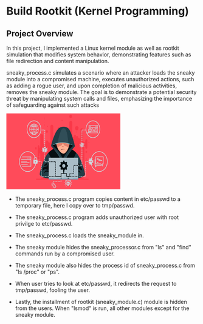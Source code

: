 # Build Rootkit (Kernel Programming)

## Project Overview

In this project, I implemented a Linux kernel module as well as rootkit simulation that modifies system behavior, demonstrating features such as file redirection and content manipulation.

sneaky_process.c simulates a scenario where an attacker loads the sneaky module into a compromised machine, executes unauthorized actions, such as adding a rogue user, and upon completion of malicious activities, removes the sneaky module. The goal is to demonstrate a potential security threat by manipulating system calls and files, emphasizing the importance of safeguarding against such attacks

<img src="imgs/3.png" alt="rootkit" width="300" height="200">

* The sneaky_process.c program copies content in etc/passwd to a temporary file, here I copy over to tmp/passwd.
  
* The sneaky_process.c program adds unauthorized user with root privilge to etc/passwd.
  
* The sneaky_process.c loads the sneaky_module in.
  
* The sneaky module hides the sneaky_processor.c from "ls" and "find" commands run by a compromised user.
  
* The sneaky module also hides the process id of sneaky_process.c from "ls /proc" or "ps".
  
* When user tries to look at etc/passwd, it redirects the request to tmp/passwd, fooling the user.
  
* Lastly, the installment of rootkit (sneaky_module.c) module is hidden from the users. When "lsmod" is run, all other modules except for the sneaky module.


